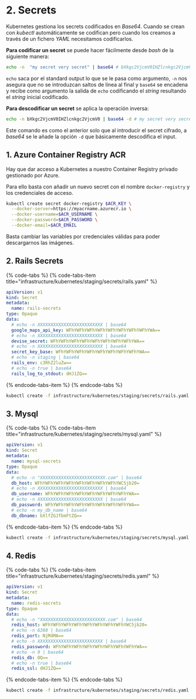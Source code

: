 # 2. Secrets

Kubernetes gestiona los secrets codificados en _Base64_. Cuando se crean con _kubectl_ automáticamente se codifican pero cuando los creamos a través de un fichero _YAML_ necesitamos codificarlos.

**Para codificar un secret** se puede hacer fácilmente desde _bash_ de la siguiente manera:

```bash
echo -n  "my secret very secret" | base64 # bXkgc2VjcmV0IHZlcnkgc2VjcmV0
```

`echo` saca por el standard output lo que se le pasa como argumento, `-n` nos asegura que no se introduzcan saltos de línea al final y `base64` se encadena y recibe como argumento la salida de `echo` codificando el _string_ resultando el _string_ inicial codificado.

**Para descodificar un secret** se aplica la operación inversa:

```bash
echo -n bXkgc2VjcmV0IHZlcnkgc2VjcmV0 | base64 -d # my secret very secret
```

Este comando es como el anterior solo que al introducir el secret cifrado, a _base64_ se le añade la opción `-d` que básicamente descodifica el input.

## 1. Azure Container Registry ACR

Hay que dar acceso a Kubernetes a nuestro Container Registry privado gestionado por Azure.

Para ello basta con añadir un nuevo secret con el nombre `docker-registry` y los credenciales de acceso.

```bash
kubectl create secret docker-registry $ACR_KEY \
  --docker-server=https://myacrname.azurecr.io \
  --docker-username=$ACR_USERNAME \
  --docker-password=$ACR_PASSWORD \
  --docker-email=$ACR_EMAIL
```

Basta cambiar las variables por credenciales válidas para poder descargarnos las imágenes.

## 2. Rails Secrets

{% code-tabs %}
{% code-tabs-item title="infrastructure/kubernetes/staging/secrets/rails.yaml" %}
```yaml
apiVersion: v1
kind: Secret
metadata:
  name: rails-secrets
type: Opaque
data:
  # echo -n XXXXXXXXXXXXXXXXXXXXXXXXX | base64
  google_maps_api_key: WFhYWFhYWFhYWFhYWFhYWFhYWFhYWFhYWA==
  # echo -n XXXXXXXXXXXXXXXXXXXXXXXXX | base64
  devise_secret: WFhYWFhYWFhYWFhYWFhYWFhYWFhYWFhYWA==
  # echo -n XXXXXXXXXXXXXXXXXXXXXXXXX | base64
  secret_key_base: WFhYWFhYWFhYWFhYWFhYWFhYWFhYWFhYWA==
  # echo -n staging | base64
  rails_env: c3RhZ2luZw==
  # echo -n true | base64
  rails_log_to_stdout: dHJ1ZQ==
```
{% endcode-tabs-item %}
{% endcode-tabs %}

```bash
kubectl create -f infrastructure/kubernetes/staging/secrets/rails.yaml --namespace=staging
```

## 3. Mysql

{% code-tabs %}
{% code-tabs-item title="infrastructure/kubernetes/staging/secrets/mysql.yaml" %}
```yaml
apiVersion: v1
kind: Secret
metadata:
  name: mysql-secrets
type: Opaque
data:
  # echo -n "XXXXXXXXXXXXXXXXXXXXXXXXX.com" | base64
  db_host: WFhYWFhYWFhYWFhYWFhYWFhYWFhYWFhYWC5jb20=
  # echo -n XXXXXXXXXXXXXXXXXXXXXXXXX | base64
  db_username: WFhYWFhYWFhYWFhYWFhYWFhYWFhYWFhYWA==
  # echo -n XXXXXXXXXXXXXXXXXXXXXXXXX | base64
  db_password: WFhYWFhYWFhYWFhYWFhYWFhYWFhYWFhYWA==
  # echo -n my_db_name | base64
  db_dbname: bXlfZGJfbmFtZQ==
```
{% endcode-tabs-item %}
{% endcode-tabs %}

```bash
kubectl create -f infrastructure/kubernetes/staging/secrets/mysql.yaml --namespace=staging
```

## 4. Redis

{% code-tabs %}
{% code-tabs-item title="infrastructure/kubernetes/staging/secrets/redis.yaml" %}
```yaml
apiVersion: v1
kind: Secret
metadata:
  name: redis-secrets
type: Opaque
data:
  # echo -n "XXXXXXXXXXXXXXXXXXXXXXXXX.com" | base64
  redis_host: WFhYWFhYWFhYWFhYWFhYWFhYWFhYWFhYWC5jb20=
  # echo -n 6380 | base64
  redis_port: NjM4MA==
  # echo -n XXXXXXXXXXXXXXXXXXXXXXXXX | base64
  redis_password: WFhYWFhYWFhYWFhYWFhYWFhYWFhYWFhYWA==
  # echo -n 9 | base64
  redis_db: OQ==
  # echo -n true | base64
  redis_ssl: dHJ1ZQ==
```
{% endcode-tabs-item %}
{% endcode-tabs %}

```bash
kubectl create -f infrastructure/kubernetes/staging/secrets/redis.yaml --namespace=staging
```

